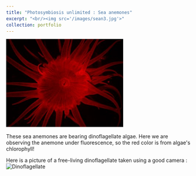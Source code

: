 ```yaml
---
title: "Photosymbiosis unlimited : Sea anemones"
excerpt: "<br/><img src='/images/sean3.jpg'>"
collection: portfolio
---
```


![SeaAnemone](/images/sean3.jpg)


These sea anemones are bearing dinoflagellate algae. Here we are observing the anemone under fluorescence, so the red color is from algae's chlorophyll!

 Here is a picture of a free-living dinoflagellate taken using a good camera :
![Dinoflagellate](/images/dinogif.gif)
